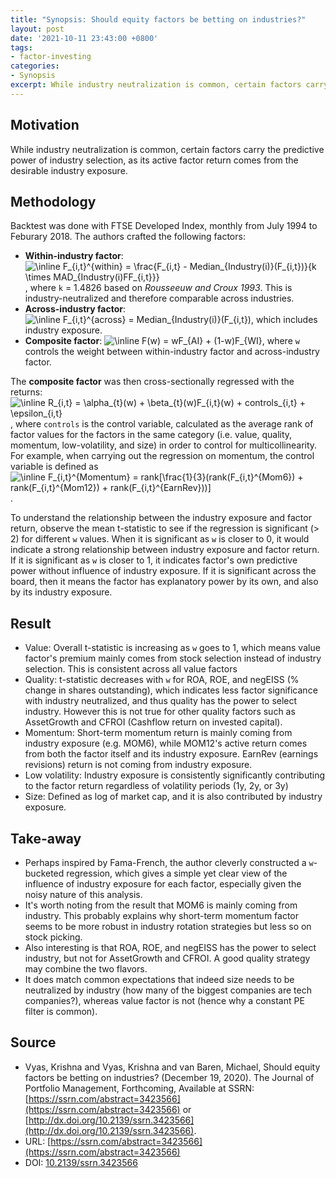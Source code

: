 ```yaml
---
title: "Synopsis: Should equity factors be betting on industries?"
layout: post
date: '2021-10-11 23:43:00 +0800'
tags:
- factor-investing
categories:
- Synopsis
excerpt: While industry neutralization is common, certain factors carry the predictive power of industry selection, as its active factor return comes from the desirable industry exposure.
---
```


## Motivation

While industry neutralization is common, certain factors carry the predictive power of industry selection, as its active factor return comes from the desirable industry exposure.

## Methodology

Backtest was done with FTSE Developed Index, monthly from July 1994 to Feburary 2018. The authors crafted the following factors:

- __Within-industry factor__: <img src="https://latex.codecogs.com/svg.image?\inline&space;F_{i,t}^{within}&space;=&space;\frac{F_{i,t}&space;-&space;Median_{Industry(i)}(F_{i,t})}{k&space;\times&space;MAD_{Industry(i)FF_{i,t}}}" title="\inline F_{i,t}^{within} = \frac{F_{i,t} - Median_{Industry(i)}(F_{i,t})}{k \times MAD_{Industry(i)FF_{i,t}}}" />, where `k` = 1.4826 based on _Rousseeuw and Croux 1993_. This is industry-neutralized and therefore comparable across industries.
- __Across-industry factor__: <img src="https://latex.codecogs.com/svg.image?\inline&space;F_{i,t}^{across}&space;=&space;Median_{Industry(i)}(F_{i,t})" title="\inline F_{i,t}^{across} = Median_{Industry(i)}(F_{i,t})" />, which includes industry exposure.
- __Composite factor__: <img src="https://latex.codecogs.com/svg.image?\inline&space;F(w)&space;=&space;wF_{WI}&space;&plus;&space;(1-w)F_{AI}" title="\inline F(w) = wF_{AI} + (1-w)F_{WI}" />, where `w` controls the weight between within-industry factor and across-industry factor.

The __composite factor__ was then cross-sectionally regressed with the returns: <img src="https://latex.codecogs.com/svg.image?\inline&space;R_{i,t}&space;=&space;\alpha_{t}(w)&space;&plus;&space;\beta_{t}(w)F_{i,t}(w)&space;&plus;&space;controls_{i,t}&space;&plus;&space;\epsilon_{i,t}&space;" title="\inline R_{i,t} = \alpha_{t}(w) + \beta_{t}(w)F_{i,t}(w) + controls_{i,t} + \epsilon_{i,t} " />, where `controls` is the control variable, calculated as the average rank of factor values for the factors in the same category (i.e. value, quality, momentum, low-volatility, and size) in order to control for multicollinearity. For example, when carrying out the regression on momentum, the control variable is defined as <img src="https://latex.codecogs.com/svg.image?\inline&space;F_{i,t}^{Momentum}&space;=&space;rank[\frac{1}{3}(rank(F_{i,t}^{Mom6})&space;&plus;&space;rank(F_{i,t}^{Mom12})&space;&plus;&space;rank(F_{i,t}^{EarnRev}))]" title="\inline F_{i,t}^{Momentum} = rank[\frac{1}{3}(rank(F_{i,t}^{Mom6}) + rank(F_{i,t}^{Mom12}) + rank(F_{i,t}^{EarnRev}))]" />.

To understand the relationship between the industry exposure and factor return, observe the mean t-statistic to see if the regression is significant (> 2) for different `w` values. When it is significant as `w` is closer to 0, it would indicate a strong relationship between industry exposure and factor return. If it is significant as `w` is closer to 1, it indicates factor's own predictive power without influence of industry exposure. If it is significant across the board, then it means the factor has explanatory power by its own, and also by its industry exposure.

## Result

- Value: Overall t-statistic is increasing as `w` goes to 1, which means value factor's premium mainly comes from stock selection instead of industry selection. This is consistent across all value factors
- Quality: t-statistic decreases with `w` for ROA, ROE, and negEISS (% change in shares outstanding), which indicates less factor significance with industry neutralized, and thus quality has the power to select industry. However this is not true for other quality factors such as AssetGrowth and CFROI (Cashflow return on invested capital).
- Momentum: Short-term momentum return is mainly coming from industry exposure (e.g. MOM6), while MOM12's active return comes from both the factor itself and its industry exposure. EarnRev (earnings revisions) return is not coming from industry exposure.
- Low volatility: Industry exposure is consistently significantly contributing to the factor return regardless of volatility periods (1y, 2y, or 3y)
- Size: Defined as log of market cap, and it is also contributed by industry exposure.

## Take-away

- Perhaps inspired by Fama-French, the author cleverly constructed a `w`-bucketed regression, which gives a simple yet clear view of the influence of industry exposure for each factor, especially given the noisy nature of this analysis.
- It's worth noting from the result that MOM6 is mainly coming from industry. This probably explains why short-term momentum factor seems to be more robust in industry rotation strategies but less so on stock picking.
- Also interesting is that ROA, ROE, and negEISS has the power to select industry, but not for AssetGrowth and CFROI. A good quality strategy may combine the two flavors.
- It does match common expectations that indeed size needs to be neutralized by industry (how many of the biggest companies are tech companies?), whereas value factor is not (hence why a constant PE filter is common).

## Source

* Vyas, Krishna and Vyas, Krishna and van Baren, Michael, Should equity factors be betting on industries? (December 19, 2020). The Journal of Portfolio Management, Forthcoming, Available at SSRN: [https://ssrn.com/abstract=3423566](https://ssrn.com/abstract=3423566) or [http://dx.doi.org/10.2139/ssrn.3423566](http://dx.doi.org/10.2139/ssrn.3423566).
* URL: [https://ssrn.com/abstract=3423566](https://ssrn.com/abstract=3423566)
* DOI: [10.2139/ssrn.3423566](https://doi.org/10.2139/ssrn.3423566)
